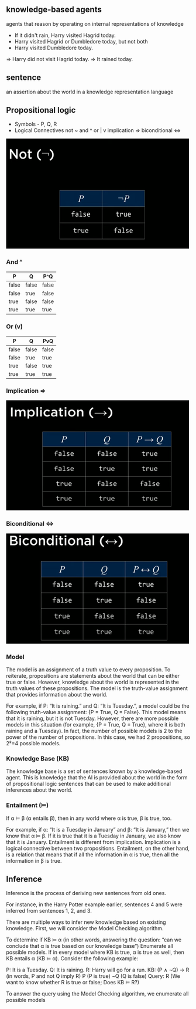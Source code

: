 ## knowledge-based agents
agents that reason by operating on internal representations of knowledge

* If it didn't rain, Harry visited Hagrid today.
* Harry visited Hagrid or Dumbledore today, but not both
* Harry visited Dumbledore today.

=> Harry did not visit Hagrid today.
=> It rained today.

## sentence
an assertion about the world in a knowledge representation language

## Propositional logic

* Symbols - P, Q, R
* Logical Connectives
not ~
and ^
or | v
implication =>
biconditional <=>

![alt text](image-25.png)

### And ^

|P|Q|P^Q|
|-|-|-|
|false|false|false|
|false | true | false|
| true | false | false|
|true | true | true|

### Or (v)

|P|Q| PvQ|
|-|-|-|
|false|false|false|
|false|true|true|
|true|false|true|
|true|true|true|

### Implication =>

![alt text](image-26.png)

### Biconditional <=>
![alt text](image-28.png)


### Model

The model is an assignment of a truth value to every proposition. To reiterate, propositions are statements about the world that can be either true or false. However, knowledge about the world is represented in the truth values of these propositions. The model is the truth-value assignment that provides information about the world.

For example, if P: “It is raining.” and Q: “It is Tuesday.”, a model could be the following truth-value assignment: {P = True, Q = False}. This model means that it is raining, but it is not Tuesday. However, there are more possible models in this situation (for example, {P = True, Q = True}, where it is both raining and a Tuesday). In fact, the number of possible models is 2 to the power of the number of propositions. In this case, we had 2 propositions, so 2²=4 possible models.

### Knowledge Base (KB)

The knowledge base is a set of sentences known by a knowledge-based agent. This is knowledge that the AI is provided about the world in the form of propositional logic sentences that can be used to make additional inferences about the world.

### Entailment (⊨)

If α ⊨ β (α entails β), then in any world where α is true, β is true, too.

For example, if α: “It is a Tuesday in January” and β: “It is January,” then we know that α ⊨ β. If it is true that it is a Tuesday in January, we also know that it is January. Entailment is different from implication. Implication is a logical connective between two propositions. Entailment, on the other hand, is a relation that means that if all the information in α is true, then all the information in β is true.

## Inference
Inference is the process of deriving new sentences from old ones.

For instance, in the Harry Potter example earlier, sentences 4 and 5 were inferred from sentences 1, 2, and 3.

There are multiple ways to infer new knowledge based on existing knowledge. First, we will consider the Model Checking algorithm.

To determine if KB ⊨ α (in other words, answering the question: “can we conclude that α is true based on our knowledge base”)
Enumerate all possible models.
If in every model where KB is true, α is true as well, then KB entails α (KB ⊨ α).
Consider the following example:

P: It is a Tuesday. Q: It is raining. R: Harry will go for a run. KB: (P ∧ ¬Q) → R (in words, P and not Q imply R) P (P is true) ¬Q (Q is false) Query: R (We want to know whether R is true or false; Does KB ⊨ R?)

To answer the query using the Model Checking algorithm, we enumerate all possible models